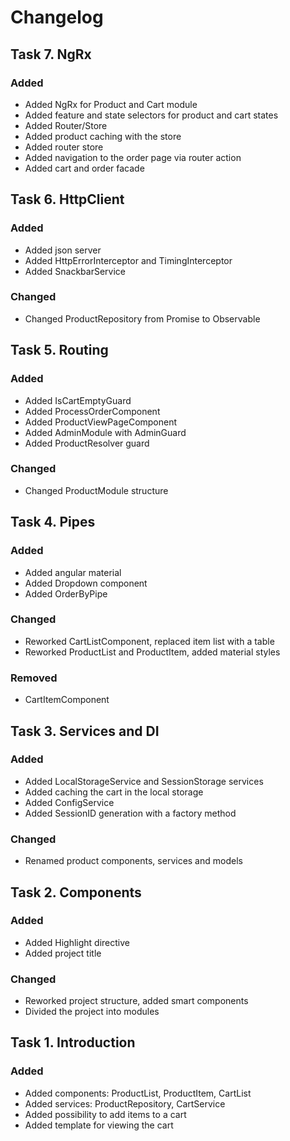 # Changelog

## Task 7. NgRx
### Added
* Added NgRx for Product and Cart module
* Added feature and state selectors for product and cart states
* Added Router/Store
* Added product caching with the store
* Added router store
* Added navigation to the order page via router action
* Added cart and order facade

## Task 6. HttpClient
### Added 
* Added json server 
* Added HttpErrorInterceptor and TimingInterceptor
* Added SnackbarService

### Changed
* Changed ProductRepository from Promise to Observable

## Task 5. Routing
### Added
* Added IsCartEmptyGuard
* Added ProcessOrderComponent
* Added ProductViewPageComponent
* Added AdminModule with AdminGuard
* Added ProductResolver guard

### Changed
* Changed ProductModule structure

## Task 4. Pipes
### Added
* Added angular material
* Added Dropdown component 
* Added OrderByPipe

### Changed
* Reworked CartListComponent, replaced item list with a table
* Reworked ProductList and ProductItem, added material styles

### Removed 
* CartItemComponent

## Task 3. Services and DI
### Added
* Added LocalStorageService and SessionStorage services
* Added caching the cart in the local storage
* Added ConfigService
* Added SessionID generation with a factory method

### Changed
* Renamed product components, services and models

## Task 2. Components
### Added
* Added Highlight directive
* Added project title

### Changed
* Reworked project structure, added smart components
* Divided the project into modules

## Task 1. Introduction
### Added
* Added components: ProductList, ProductItem, CartList
* Added services: ProductRepository, CartService
* Added possibility to add items to a cart 
* Added template for viewing the cart
